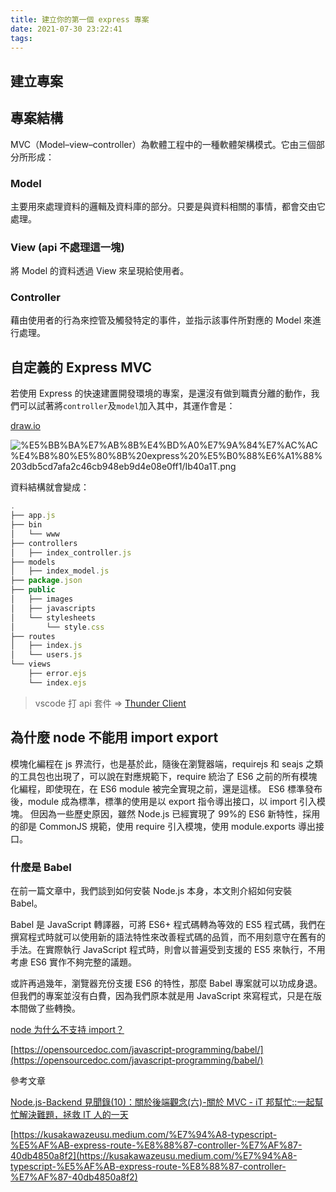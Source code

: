 ```yaml
---
title: 建立你的第一個 express 專案
date: 2021-07-30 23:22:41
tags:
---
```


## 建立專案

## 專案結構

MVC（Model–view–controller）為軟體工程中的一種軟體架構模式。它由三個部分所形成：

### **Model**

主要用來處理資料的邏輯及資料庫的部分。只要是與資料相關的事情，都會交由它處理。

### **View (api 不處理這一塊)**

將 Model 的資料透過 View 來呈現給使用者。

### **Controller**

藉由使用者的行為來控管及觸發特定的事件，並指示該事件所對應的 Model 來進行處理。

## **自定義的 Express MVC**

若使用 Express 的快速建置開發環境的專案，是還沒有做到職責分離的動作，我們可以試著將`controller`及`model`加入其中，其運作會是：

[draw.io](https://viewer.diagrams.net/?border=0&highlight=0000ff&edit=_blank&layers=1&nav=1&title=pathern-design.drawio&open=R5VnZdpswEP0aHtsDyGDnsbaTdEtPe5wmzlOPDDKolpEr5K1fXxGGPd5DzHGfzIyGEbpzdbVYQ73p6lbgmX%2FHXcI0U3dXGuprpmm0TFv9RJ517OlYZuzwBHUhKHMM6F8CTh28c%2BqSsBAoOWeSzopOhwcBcWTBh4Xgy2LYmLNirzPskYpj4GBW9T5SV%2FowCrOd%2BT8S6vlJz4Z9FbdMcRIMIwl97PJlzoWuNdQTnMv4abrqERaBl%2BDy%2BGn9yL5O7NvPP8I%2F%2BGf3y%2F23h3dxsptDXkmHIEggXzc11HKB2RzwgrHKdQKg4PPAJVESXUNdX06ZejTU428i5RoKjueSKxcX0uceDzD7yvkM4sY8kBBmRDYJ3A9RYZU9YtyZxK4byhj0oSyI7ygrlIJP0tpFCdJCRMEMjwjrYmfiPX9ojzMuVFPAAxKlchUZYCzZx11nXtWZFOth2rMyniLjvZWY%2FVW%2Bsb8Ga8%2BaQO1CPhcO2RKHYGpg4RHIR%2FXhYji6H%2BPh%2FeBh3rub3Fm%2FknzRuHL8horfEj4l6iNVgCAMS7ooTgIMc8lL4zK%2BqAegzAH0QRX6OIxGgGwmUVTApU8lGczwMyJLpTtFYuUJo8bW9RgOQ4B9BxvGikUJBTQTuZh0xk76Wq7FdjpkND64jgsiJFltRR5aW6AaiWyCucw0yEiExc%2FpT%2FLaKaXaRpxcqUIi1HDOVqoNgO5bi43Am3rDkK9Okgrmu2WqqMIv6uwLepyrFFlROcw951ROWZnIRUaicadpY0mjjhPLbVzeKZbmG2nj5s4LZVc1lBc44ZDdsAnXqq5KCjXBGSMivDj4rabBb7240lCHXD72hn1u8O2q6pAZD6nkkPyS4C8rz%2Fnhb1fgn8Yn6gtHPkX0bMh3Ksj3uxcHe1lvzg%2F7VQX2CugN3dxqNW9ST918wqvfOY3O0%2BnEa5ckzyhVNv4ueCt%2FHVRKVFm69FKieHddSfTMknQ8J5xH9UYxJ2PLU65l17EoOwk95dvOdCyCfe%2FOY5FVCzNbV6%2FFzF0Ur5uZe1yKNpSZdTPM3pNh7VoYZqPS6ncsw1pWMRGy3phhDbkSOvJ6p4mrbXtPZnbqYaZZIpR9JDPLFEfojZlZvTs5q%2FYdc1lpHMbmuplp7clM%2B39dlZWZ%2FYkah2d%2FRaPrfw%3D%3D)

![%E5%BB%BA%E7%AB%8B%E4%BD%A0%E7%9A%84%E7%AC%AC%E4%B8%80%E5%80%8B%20express%20%E5%B0%88%E6%A1%88%203db5cd7afa2c46cb948eb9d4e08e0ff1/Ib40a1T.png](%E5%BB%BA%E7%AB%8B%E4%BD%A0%E7%9A%84%E7%AC%AC%E4%B8%80%E5%80%8B%20express%20%E5%B0%88%E6%A1%88%203db5cd7afa2c46cb948eb9d4e08e0ff1/Ib40a1T.png)

資料結構就會變成：

```jsx
.
├── app.js
├── bin
│   └── www
├── controllers
│   ├── index_controller.js
├── models
│   ├── index_model.js
├── package.json
├── public
│   ├── images
│   ├── javascripts
│   └── stylesheets
│       └── style.css
├── routes
│   ├── index.js
│   └── users.js
└── views
    ├── error.ejs
    └── index.ejs
```

> vscode 打 api 套件 ⇒ [Thunder Client](https://marketplace.visualstudio.com/items?itemName=rangav.vscode-thunder-client)

## 為什麼 node 不能用 import export

模塊化編程在 js 界流行，也是基於此，隨後在瀏覽器端，requirejs 和 seajs 之類的工具包也出現了，可以說在對應規範下，require 統治了 ES6 之前的所有模塊化編程，即使現在，在 ES6 module 被完全實現之前，還是這樣。
ES6 標準發布後，module 成為標準，標準的使用是以 export 指令導出接口，以 import 引入模塊。
但因為一些歷史原因，雖然 Node.js 已經實現了 99%的 ES6 新特性，採用的卻是 CommonJS 規範，使用 require 引入模塊，使用 module.exports 導出接口。

### 什麼是 Babel

在前一篇文章中，我們談到如何安裝 Node.js 本身，本文則介紹如何安裝 Babel。

Babel 是 JavaScript 轉譯器，可將 ES6+ 程式碼轉為等效的 ES5 程式碼，我們在撰寫程式時就可以使用新的語法特性來改善程式碼的品質，而不用刻意守在舊有的手法。在實際執行 JavaScript 程式時，則會以普遍受到支援的 ES5 來執行，不用考慮 ES6 實作不夠完整的議題。

或許再過幾年，瀏覽器充份支援 ES6 的特性，那麼 Babel 專案就可以功成身退。但我們的專案並沒有白費，因為我們原本就是用 JavaScript 來寫程式，只是在版本間做了些轉換。

[node 为什么不支持 import？](https://www.html.cn/qa/node-js/10822.html)

[https://opensourcedoc.com/javascript-programming/babel/](https://opensourcedoc.com/javascript-programming/babel/)

參考文章

[Node.js-Backend 見聞錄(10)：關於後端觀念(六)-關於 MVC - iT 邦幫忙::一起幫忙解決難題，拯救 IT 人的一天](https://ithelp.ithome.com.tw/articles/10194968)

[https://kusakawazeusu.medium.com/%E7%94%A8-typescript-%E5%AF%AB-express-route-%E8%88%87-controller-%E7%AF%87-40db4850a8f2](https://kusakawazeusu.medium.com/%E7%94%A8-typescript-%E5%AF%AB-express-route-%E8%88%87-controller-%E7%AF%87-40db4850a8f2)
